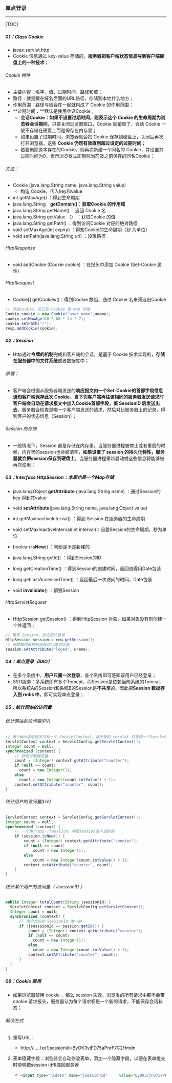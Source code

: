 ### 单点登录

------

[TOC]

##### 01：Class Cookie

- javax.servlet.http
- Cookie 信息通过 key-value 存储的，**服务器把客户端状态信息写到客户端硬盘上的一种技术**；

###### Cookie 特性

- 主要内容：名字，值，过期时间，路径和域；
- 路径：就是跟在域名后面的URL路径，存储到本地什么地方；
- 作用范围：路径与域合在一起就构成了 Cookie 的作用范围；
- **过期时间：**默认是使用会话Cookie；
  - **会话Cookie：**如果不设置过期时间，则表示这个 Cookie 的生命周期为**浏览器会话期间**，只要关闭浏览器窗口，Cookie 就销毁了，会话 Cookie 一般不存储在硬盘上而是保存在内存里；
  - 如果设置了过期时间，浏览器就会把 Cookie 保存到硬盘上，关闭后再次打开浏览器，这些 **Cookie 仍然有效直到超过设定的过期时间**；
  - 若要删除原本存在的Cookie，则再次新建一个同名的 Cookie，并设置其过期时间为0，表示浏览器立即删除当前及之前保存的同名Cookie；

###### 方法： 

- Cookie (java.lang.String name, java.lang.String value) 
  - 构造 Cookie，传入key和value
- int  getMaxAge() ：得到生命周期
- java.lang.String`  `**getDomain()：获取Cookie 的作用域**
- java.lang.String	getName() ：返回 Cookie 名
- java.lang.String   getValue （） ：获取Cookie 的值 
- java.lang.String	getPath() ：得到访问Cookie 对应的绝对路径
- void	setMaxAge(int expiry) ：得知Cookie的生命周期（秒 为单位）
- void	setPath(java.lang.String uri) ：设置路径

######   HttpResponse

- void addCookie (Cookie cookie) ：在报头中添加 Cookie (Set-Cookie 属性)


######   HttpResquest

- Cookie[]	getCookies()：得到Cookie 数组，通过 Cookie 名来筛选出Cookie


```Java
// 添加cookie，若已有 Cookie 是 map 存储
Cookie cookie = new Cookie("user_name",uname);
cookie.setMaxAge(60 * 60 * 24 * 7);
cookie.setPath("/");
resp.addCookie(cookie);
```

##### 02：Session

- Http通过**令牌的机制**完成和客户端的会话，是基于 Cookie 技术实现的，**存储在服务器中的文件系统**或者数据库中；


###### 原理：

- 客户端会根据从服务器端发送的**响应报文内一个Set-Cookie的首部字段信息通知客户端保存此次 Cookie，**当下次客户端再往该相同的服务器发送请求时客户端会自动在请求报文中**加入Cookie首部字段，值 SessionID 后发送出去**，服务器会检查是哪一个客户端发送的请求，然后对比服务器上的记录，得到客户的状态信息（Session）；


###### Session 的存储

- 一般情况下，Session 都是存储在内存里，当服务器进程被停止或者重启的时候，内存里的session也会被清空，**如果设置了 session 的持久化特性，服务器就会把session保存到硬盘上**，当服务器进程重新启动或这些信息将能够被再次使用；


##### 03：Interface HttpSession：本质也是一个Map存储

- java.lang.Object **getAttribute** (java.lang.String name) ：通过Session的key 得到其value 

- void **setAttribute**(java.lang.String name, java.lang.Object value) 

- int getMaxInactiveInterval() ：得到 Session 在服务器的生命周期

- void setMaxInactiveInterval(int interval)：设置Session的生命周期，秒为单位

- boolean **isNew**() ：判断是不是新建的

- java.lang.String   getId() ：得到Session的ID

- long	getCreationTime() ：得到Session的创建时间，返回值得用Date包装

-  long getLastAccessedTime() ：返回最后一次访问的时间，Date包装

- void **invalidate**() ：销毁Session

######  HttpServletRequest

- HttpSession getSession() ：得到HttpSession 对象，如果对象没有则创建一个并返回；


```java
// 重写 Session，验证用户登录
HttpSession session = req.getSession();
// 设置属性来控制直接访问成功页面
session.setAttribute("loged", uname);
```

##### 04：单点登录（SSO）

- 在多个系统中，**用户只需一次登录**，各个系统即可感知该用户已经登录；
- SSO服务：多系统即有多个Tomcat，而Session是依赖当前系统的Tomcat，所以系统A的Session和系统B的Session是**不共享**的，因此把**Session 数据存入到 redis 中**，即可实现单点登录；

##### 05：统计网站的访问量

###### 统计网站的访问量(PV)

```java
// 每个Web应用程序只有一个 ServletContext，且所有的 servlet 共享同一个ServletContext
ServletContext context = ServletConfig.getServletContext();
Integer count = null;
synchronized (context) {
    // 获取计数器变量
    count = (Integer) context.getAttribute("counter");
    if (null == count)
      count = new Integer(1);
    else
      count = new Integer(count.intValue() + 1);
    context.setAttribute("counter", count);
}
```

###### 统计用户的访问量(UV)

```java
ServletContext context = ServletConfig.getServletContext();
Integer count = null;
synchronized (context) {
    // 一个用户对应一个session，判断session是不是新的
    if (session.isNew()) {
        count = (Integer) context.getAttribute("counter");
        if (null == count)
            count = new Integer(1);
        else
            count = new Integer(count.intValue() + 1);
        context.setAttribute("counter", count);
	}
}
```

###### 统计某个用户的访问量（ JsessionID ）

```java
public Integer totalCount(String jsessionId) {
  ServletContext context = ServletConfig.getServletContext();
  Integer count = null;
  synchronized (context) {
      // 用户对应的 SessionId 唯一的
      if (jsesssionId == session.getId()) {
          count = (Integer) context.getAttribute("counter");
          if (null == count)
            count = new Integer(1);
          else
            count = new Integer(count.intValue() + 1);
          context.setAttribute("counter", count);
      }
  }
}
```

##### 06：Cookie 禁用

- 如果浏览器禁用 cookie ，那么 session 失效，浏览发的所有请求中都不会带 cookie 请求报头，服务器认为每个请求都是一个新的请求，不能保存会话状态；

###### 解决方式

1. 重写URL：

   - http://...../xx?jsessionid=ByOK3vjFD75aPnrF7C2Hmdn

2. 表单隐藏字段：浏览器会自动修改表单，添加一个隐藏字段，以便在表单提交时能够把session id传递回服务器

   - ```xml
     <input type="hidden" name="jsessionid" 	value="ByOK3vjFD75aPnrF7C2Hmdn"> 
     ```



